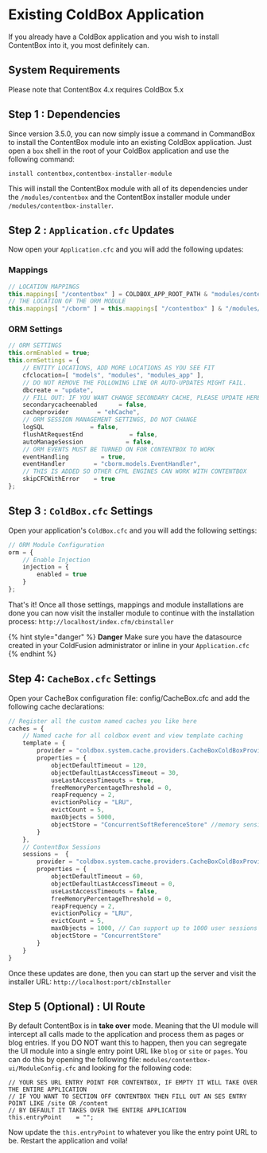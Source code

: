 # Existing ColdBox Application

If you already have a ColdBox application and you wish to install ContentBox into it, you most definitely can.

## System Requirements

Please note that ContentBox 4.x requires ColdBox 5.x

## Step 1 : Dependencies

Since version 3.5.0, you can now simply issue a command in CommandBox to install the ContentBox module into an existing ColdBox application. Just open a `box` shell in the root of your ColdBox application and use the following command:

```text
install contentbox,contentbox-installer-module
```

This will install the ContentBox module with all of its dependencies under the `/modules/contentbox` and the ContentBox installer module under `/modules/contentbox-installer`. 

## Step 2 : `Application.cfc` Updates

Now open your `Application.cfc` and you will add the following updates:

### Mappings

```javascript
// LOCATION MAPPINGS
this.mappings[ "/contentbox" ] = COLDBOX_APP_ROOT_PATH & "modules/contentbox";
// THE LOCATION OF THE ORM MODULE
this.mappings[ "/cborm" ] = this.mappings[ "/contentbox" ] & "/modules/contentbox-deps/modules/cborm";
```

### ORM Settings

```javascript
// ORM SETTINGS
this.ormEnabled = true;
this.ormSettings = {
    // ENTITY LOCATIONS, ADD MORE LOCATIONS AS YOU SEE FIT
    cfclocation=[ "models", "modules", "modules_app" ],
    // DO NOT REMOVE THE FOLLOWING LINE OR AUTO-UPDATES MIGHT FAIL.
    dbcreate = "update",
    // FILL OUT: IF YOU WANT CHANGE SECONDARY CACHE, PLEASE UPDATE HERE
    secondarycacheenabled      = false,
    cacheprovider        = "ehCache",
    // ORM SESSION MANAGEMENT SETTINGS, DO NOT CHANGE
    logSQL             = false,
    flushAtRequestEnd             = false,
    autoManageSession            = false,
    // ORM EVENTS MUST BE TURNED ON FOR CONTENTBOX TO WORK
    eventHandling         = true,
    eventHandler        = "cborm.models.EventHandler",
    // THIS IS ADDED SO OTHER CFML ENGINES CAN WORK WITH CONTENTBOX
    skipCFCWithError    = true
};
```

## Step 3 : `ColdBox.cfc` Settings

Open your application's `ColdBox.cfc` and you will add the following settings:

```javascript
// ORM Module Configuration
orm = {
    // Enable Injection
    injection = {
        enabled = true
    }
};
```

That's it! Once all those settings, mappings and module installations are done you can now visit the installer module to continue with the installation process: `http://localhost/index.cfm/cbinstaller`

{% hint style="danger" %}
**Danger** Make sure you have the datasource created in your ColdFusion administrator or inline in your `Application.cfc`
{% endhint %}

## Step 4: `CacheBox.cfc` Settings

Open your CacheBox configuration file: config/CacheBox.cfc and add the following cache declarations:

```javascript
// Register all the custom named caches you like here
caches = {
    // Named cache for all coldbox event and view template caching
    template = {
        provider = "coldbox.system.cache.providers.CacheBoxColdBoxProvider",
        properties = {
            objectDefaultTimeout = 120,
            objectDefaultLastAccessTimeout = 30,
            useLastAccessTimeouts = true,
            freeMemoryPercentageThreshold = 0,
            reapFrequency = 2,
            evictionPolicy = "LRU",
            evictCount = 5,
            maxObjects = 5000,
            objectStore = "ConcurrentSoftReferenceStore" //memory sensitive
        }
    },
    // ContentBox Sessions
    sessions = 	{
        provider = "coldbox.system.cache.providers.CacheBoxColdBoxProvider",
        properties = {
            objectDefaultTimeout = 60,
            objectDefaultLastAccessTimeout = 0,
            useLastAccessTimeouts = false,
            freeMemoryPercentageThreshold = 0,
            reapFrequency = 2,
            evictionPolicy = "LRU",
            evictCount = 5,
            maxObjects = 1000, // Can support up to 1000 user sessions concurrently.  Modify if needed. 0 = unlimited
            objectStore = "ConcurrentStore"
        }
    }
}
```

Once these updates are done, then you can start up the server and visit the installer URL: `http://localhost:port/cbInstaller`

## Step 5 \(Optional\) : UI Route

By default ContentBox is in **take over** mode. Meaning that the UI module will intercept all calls made to the application and process them as pages or blog entries. If you DO NOT want this to happen, then you can segregate the UI module into a single entry point URL like `blog` or `site` or `pages`. You can do this by opening the following file: `modules/contentbox-ui/ModuleConfig.cfc` and looking for the following code:

```text
// YOUR SES URL ENTRY POINT FOR CONTENTBOX, IF EMPTY IT WILL TAKE OVER THE ENTIRE APPLICATION
// IF YOU WANT TO SECTION OFF CONTENTBOX THEN FILL OUT AN SES ENTRY POINT LIKE /site OR /content
// BY DEFAULT IT TAKES OVER THE ENTIRE APPLICATION
this.entryPoint    = "";
```

Now update the `this.entryPoint` to whatever you like the entry point URL to be. Restart the application and voila!

